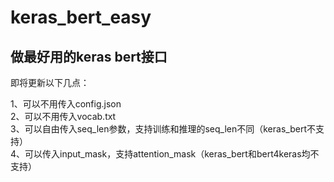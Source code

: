 # keras_bert_easy
## 做最好用的keras bert接口


即将更新以下几点：  

1、可以不用传入config.json  
2、可以不用传入vocab.txt  
3、可以自由传入seq_len参数，支持训练和推理的seq_len不同（keras_bert不支持）  
4、可以传入input_mask，支持attention_mask（keras_bert和bert4keras均不支持）  
